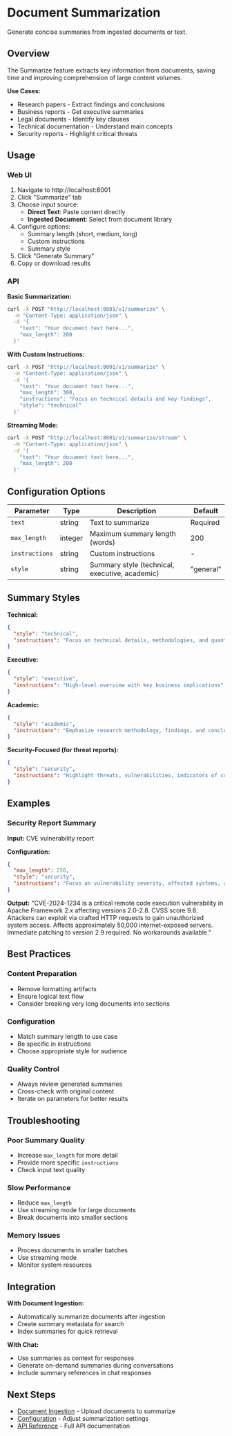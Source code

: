 # Document Summarization

Generate concise summaries from ingested documents or text.

## Overview

The Summarize feature extracts key information from documents, saving time and improving comprehension of large content volumes.

**Use Cases:**
- Research papers - Extract findings and conclusions
- Business reports - Get executive summaries
- Legal documents - Identify key clauses
- Technical documentation - Understand main concepts
- Security reports - Highlight critical threats

## Usage

### Web UI

1. Navigate to http://localhost:8001
2. Click "Summarize" tab
3. Choose input source:
   - **Direct Text**: Paste content directly
   - **Ingested Document**: Select from document library
4. Configure options:
   - Summary length (short, medium, long)
   - Custom instructions
   - Summary style
5. Click "Generate Summary"
6. Copy or download results

### API

**Basic Summarization:**
```bash
curl -X POST "http://localhost:8001/v1/summarize" \
  -H "Content-Type: application/json" \
  -d '{
    "text": "Your document text here...",
    "max_length": 200
  }'
```

**With Custom Instructions:**
```bash
curl -X POST "http://localhost:8001/v1/summarize" \
  -H "Content-Type: application/json" \
  -d '{
    "text": "Your document text here...",
    "max_length": 300,
    "instructions": "Focus on technical details and key findings",
    "style": "technical"
  }'
```

**Streaming Mode:**
```bash
curl -X POST "http://localhost:8001/v1/summarize/stream" \
  -H "Content-Type: application/json" \
  -d '{
    "text": "Your document text here...",
    "max_length": 200
  }'
```

## Configuration Options

| Parameter | Type | Description | Default |
|-----------|------|-------------|---------|
| `text` | string | Text to summarize | Required |
| `max_length` | integer | Maximum summary length (words) | 200 |
| `instructions` | string | Custom instructions | - |
| `style` | string | Summary style (technical, executive, academic) | "general" |

## Summary Styles

**Technical:**
```json
{
  "style": "technical",
  "instructions": "Focus on technical details, methodologies, and quantitative results"
}
```

**Executive:**
```json
{
  "style": "executive",
  "instructions": "High-level overview with key business implications"
}
```

**Academic:**
```json
{
  "style": "academic",
  "instructions": "Emphasize research methodology, findings, and conclusions"
}
```

**Security-Focused (for threat reports):**
```json
{
  "style": "security",
  "instructions": "Highlight threats, vulnerabilities, indicators of compromise, and recommended actions"
}
```

## Examples

### Security Report Summary

**Input:** CVE vulnerability report

**Configuration:**
```json
{
  "max_length": 250,
  "style": "security",
  "instructions": "Focus on vulnerability severity, affected systems, and mitigation steps"
}
```

**Output:** "CVE-2024-1234 is a critical remote code execution vulnerability in Apache Framework 2.x affecting versions 2.0-2.8. CVSS score 9.8. Attackers can exploit via crafted HTTP requests to gain unauthorized system access. Affects approximately 50,000 internet-exposed servers. Immediate patching to version 2.9 required. No workarounds available."

## Best Practices

### Content Preparation
- Remove formatting artifacts
- Ensure logical text flow
- Consider breaking very long documents into sections

### Configuration
- Match summary length to use case
- Be specific in instructions
- Choose appropriate style for audience

### Quality Control
- Always review generated summaries
- Cross-check with original content
- Iterate on parameters for better results

## Troubleshooting

### Poor Summary Quality
- Increase `max_length` for more detail
- Provide more specific `instructions`
- Check input text quality

### Slow Performance
- Reduce `max_length`
- Use streaming mode for large documents
- Break documents into smaller sections

### Memory Issues
- Process documents in smaller batches
- Use streaming mode
- Monitor system resources

## Integration

**With Document Ingestion:**
- Automatically summarize documents after ingestion
- Create summary metadata for search
- Index summaries for quick retrieval

**With Chat:**
- Use summaries as context for responses
- Generate on-demand summaries during conversations
- Include summary references in chat responses

## Next Steps

- [Document Ingestion](./ingestion.md) - Upload documents to summarize
- [Configuration](../configuration/settings.md) - Adjust summarization settings
- [API Reference](../../api/reference/api-reference.md) - Full API documentation
